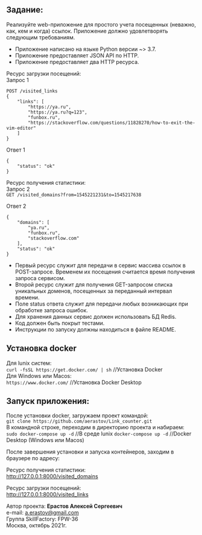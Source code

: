 ## Задание:
Реализуйте web-приложение для простого учета посещенных (неважно, как, кем и когда)
ссылок. Приложение должно удовлетворять следующим требованиям.  
- Приложение написано на языке Python версии ~> 3.7. 
- Приложение предоставляет JSON API по HTTP. 
- Приложение предоставляет два HTTP ресурса.

Ресурс загрузки посещений:  
Запрос 1
```
POST /visited_links
{ 
    "links": [
        "https://ya.ru", 
        "https://ya.ru?q=123", 
        "funbox.ru", 
        "https://stackoverflow.com/questions/11828270/how-to-exit-the-vim-editor" 
    ]
}
```
Ответ 1
```
{ 
    "status": "ok" 
}
```

Ресурс получения статистики:  
Запрос 2  
`GET /visited_domains?from=1545221231&to=1545217638`

Ответ 2
```
{ 
    "domains": [
        "ya.ru", 
        "funbox.ru", 
        "stackoverflow.com"
    ],
    "status": "ok" 
} 
```
- Первый ресурс служит для передачи в сервис массива ссылок в POST-запросе. Временем их посещения считается время получения запроса сервисом. 
- Второй ресурс служит для получения GET-запросом списка уникальных доменов, посещенных за переданный интервал времени. 
- Поле status ответа служит для передачи любых возникающих при обработке запроса ошибок. 
- Для хранения данных сервис должен использовать БД Redis.
- Код должен быть покрыт тестами. 
- Инструкции по запуску должны находиться в файле README.


## Установка docker
Для lunix систем:   
```curl -fsSL https://get.docker.com/ | sh``` //Установка Docker  
Для Windows или Macos:  
```https://www.docker.com/``` //Установка Docker Desktop  

## Запуск приложения:  
После установки docker, загружаем проект командой:  
`git clone https://github.com/aerastov/Link_counter.git`  
В командной строке, переходим в директорию проекта и набираем:  
`sudo docker-compose up -d`  //В среде lunix
`docker-compose up -d` //Docker Desktop (Windows или Macos)

После завершения установки и запуска контейнеров, заходим в браузере по адресу:

Ресурс получения статистики:  
http://127.0.0.1:8000/visited_domains  

Ресурс загрузки посещений:  
http://127.0.0.1:8000/visited_links


Автор проекта: **Ерастов Алексей Сергеевич**  
e-mail: a.erastov@gmail.com  
Группа SkillFactory: FPW-36  
Москва, октябрь 2021г.
